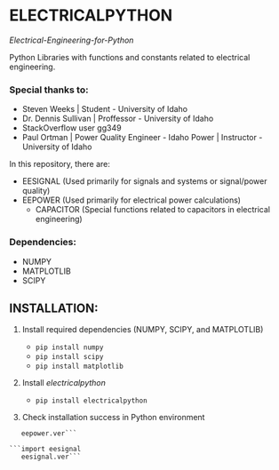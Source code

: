 # ELECTRICALPYTHON
*Electrical-Engineering-for-Python*

Python Libraries with functions and constants related to electrical engineering.

### Special thanks to:
- Steven Weeks | Student - University of Idaho
- Dr. Dennis Sullivan | Proffessor - University of Idaho
- StackOverflow user gg349
- Paul Ortman | Power Quality Engineer - Idaho Power | Instructor - University of Idaho

In this repository, there are:
- EESIGNAL (Used primarily for signals and systems or signal/power quality)
- EEPOWER (Used primarily for electrical power calculations)
  - CAPACITOR (Special functions related to capacitors in electrical engineering)

### Dependencies:
- NUMPY
- MATPLOTLIB
- SCIPY


## INSTALLATION:
 1. Install required dependencies (NUMPY, SCIPY, and MATPLOTLIB)
    - `pip install numpy`
    - `pip install scipy`
    - `pip install matplotlib`
  
 2. Install *electricalpython*
    - `pip install electricalpython`
  
 3. Check installation success in Python environment

   ```import eepower
      eepower.ver```
   
   ```import eesignal
      eesignal.ver```
